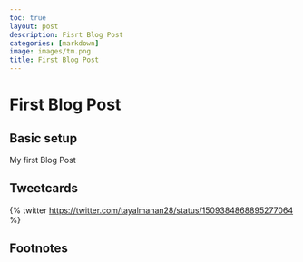 ```yaml
---
toc: true
layout: post
description: Fisrt Blog Post
categories: [markdown]
image: images/tm.png
title: First Blog Post
---
```

# First Blog Post

## Basic setup

My first Blog Post


## Tweetcards

{% twitter https://twitter.com/tayalmanan28/status/1509384868895277064 %}


## Footnotes



[^1]: This is the footnote.

